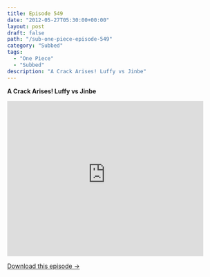 ```yaml
---
title: Episode 549
date: "2012-05-27T05:30:00+00:00"
layout: post
draft: false
path: "/sub-one-piece-episode-549"
category: "Subbed"
tags:
  - "One Piece"
  - "Subbed"
description: "A Crack Arises! Luffy vs Jinbe"
---
```


**A Crack Arises! Luffy vs Jinbe**

<iframe width="640" height="360" src="https://www.rapidvideo.com/e/G6FRPFBB9V" frameborder="0" marginwidth=0 marginheight=0 scrolling=no allowfullscreen style="max-width:90%;"></iframe>

<a href="http://ouo.io/qs/eCodkFEQ?s=https://www.rapidvideo.com/d/G6FRPFBB9V" class="styled_a">Download this episode →</a>

